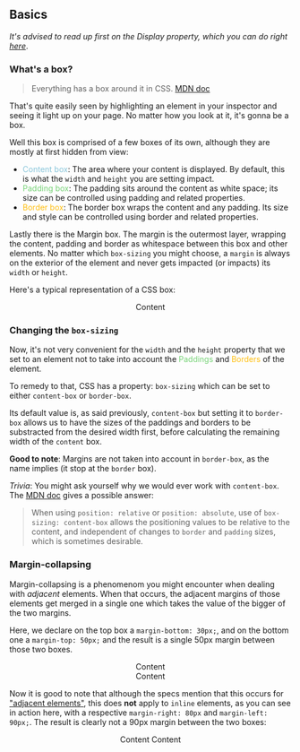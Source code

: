 ## Basics

*It's advised to read up first on the Display property, which you can do right [here](/fundamentals.md)*.

### What's a box?
 
> Everything has a box around it in CSS. [MDN doc](https://developer.mozilla.org/en-US/docs/Learn/CSS/Building_blocks/The_box_model)

That's quite easily seen by highlighting an element in your inspector and seeing it light up on your page. No matter how you look at it, it's gonna be a box.

Well this box is comprised of a few boxes of its own, although they are mostly at first hidden from view: 

- <span style="color: rgb(136, 197, 218);">Content box</span>: The area where your content is displayed. By default, this is what the `width` and `height` you are setting impact.
- <span style="color: rgb(120, 211, 120);">Padding box</span>: The padding sits around the content as white space; its size can be controlled using padding and related properties.
- <span style="color: rgb(255, 191, 16);">Border box</span>: The border box wraps the content and any padding. Its size and style can be controlled using border and related properties.


Lastly there is the Margin box. The margin is the outermost layer, wrapping the content, padding and border as whitespace between this box and other elements. No matter which `box-sizing` you might choose, a `margin` is always on the exterior of the element and never gets impacted (or impacts) its `width` or `height`.

Here's a typical representation of a CSS box: 

<div style="display: flex; justify-content: space-around;">
    <div style="width: min-content;" class="codeExampleContainer">
        <div class="box-model__example__color-boxes box-model__example__color-boxes--one">Content</div>
    </div>
</div>

### Changing the `box-sizing`

Now, it's not very convenient for the `width` and the `height` property that we set to an element not to take into account the <span style="color: rgb(120, 211, 120);">Paddings</span> and <span style="color: rgb(255, 191, 16);">Borders</span> of the element.

To remedy to that, CSS has a property: `box-sizing` which can be set to either `content-box` or `border-box`.

Its default value is, as said previously, `content-box` but setting it to `border-box` allows us to have the sizes of the paddings and borders to be substracted from the desired width first, before calculating the remaining width of the `content` box. 

**Good to note**: Margins are not taken into account in `border-box`, as the name implies (it stop at the `border` box).

*Trivia*: You might ask yourself why we would ever work with `content-box`. The [MDN doc](https://developer.mozilla.org/en-US/docs/Web/CSS/box-sizing) gives a possible answer:
> When using `position: relative` or `position: absolute`, use of `box-sizing: content-box` allows the positioning values to be relative to the content, and independent of changes to `border` and `padding` sizes, which is sometimes desirable.



### Margin-collapsing

Margin-collapsing is a phenomenom you might encounter when dealing with *adjacent* elements. When that occurs, the adjacent margins of those elements get merged in a single one which takes the value of the bigger of the two margins.

Here, we declare on the top box a `margin-bottom: 30px;`, and on the bottom one a `margin-top: 50px;` and the result is a single 50px margin between those two boxes. 

<div style="display: flex; justify-content: space-around; align-items: center;">
    <div style="width: min-content;" class="codeExampleContainer">
        <div class="box-model__example__color-boxes box-model__example__color-boxes__margin-collapsing--one">Content</div>
        <div class="box-model__example__color-boxes box-model__example__color-boxes__margin-collapsing--two">Content</div>
    </div>
</div>

Now it is good to note that although the specs mention that this occurs for ["adjacent elements"](), this does **not** apply to `inline` elements, as you can see in action here, with a respective `margin-right: 80px` and `margin-left: 90px;`. The result is clearly not a 90px margin between the two boxes: 
<div style="display: flex; justify-content: space-around; align-items: center;">
    <div style="width: fit-content;" class="codeExampleContainer">
        <div style="display: inline-block;" class="box-model__example__color-boxes box-model__example__color-boxes__margin-not-collapsing--one">Content</div>
        <div style="display: inline-block;" class="box-model__example__color-boxes box-model__example__color-boxes__margin-not-collapsing--two">Content</div>
    </div>
</div>